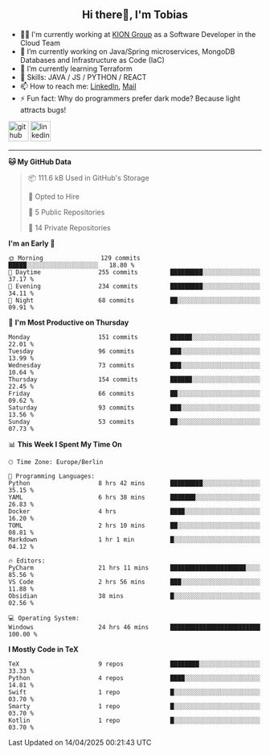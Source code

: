 <h2 align="center">Hi there👋, I'm Tobias</h2>

- 🧑‍💼 I'm currently working at [KION Group](https://www.kiongroup.com/) as a Software Developer in the Cloud Team
- 🔭 I’m currently working on Java/Spring microservices, MongoDB Databases and Infrastructure as Code (IaC)
- 🌱 I’m currently learning Terraform
- 💪 Skills: JAVA / JS / PYTHON / REACT
- 📫 How to reach me: [LinkedIn](https://www.linkedin.com/in/tgoetz), [Mail](mailto:mail@tobiasgoetz.com) 
- ⚡ Fun fact: Why do programmers prefer dark mode? Because light attracts bugs!

[<img src='https://cdn.jsdelivr.net/npm/simple-icons@3.0.1/icons/github.svg' alt='github' height='40'>](https://github.com/TobiasGoetz)  [<img src='https://cdn.jsdelivr.net/npm/simple-icons@3.0.1/icons/linkedin.svg' alt='linkedin' height='40'>](https://www.linkedin.com/in/tgoetz/)  

---

<!--START_SECTION:waka-->
**🐱 My GitHub Data** 

> 📦 111.6 kB Used in GitHub's Storage 
 > 
> 💼 Opted to Hire
 > 
> 📜 5 Public Repositories 
 > 
> 🔑 14 Private Repositories 
 > 
**I'm an Early 🐤** 

```text
🌞 Morning                129 commits         █████░░░░░░░░░░░░░░░░░░░░   18.80 % 
🌆 Daytime                255 commits         █████████░░░░░░░░░░░░░░░░   37.17 % 
🌃 Evening                234 commits         █████████░░░░░░░░░░░░░░░░   34.11 % 
🌙 Night                  68 commits          ██░░░░░░░░░░░░░░░░░░░░░░░   09.91 % 
```
📅 **I'm Most Productive on Thursday** 

```text
Monday                   151 commits         ██████░░░░░░░░░░░░░░░░░░░   22.01 % 
Tuesday                  96 commits          ███░░░░░░░░░░░░░░░░░░░░░░   13.99 % 
Wednesday                73 commits          ███░░░░░░░░░░░░░░░░░░░░░░   10.64 % 
Thursday                 154 commits         ██████░░░░░░░░░░░░░░░░░░░   22.45 % 
Friday                   66 commits          ██░░░░░░░░░░░░░░░░░░░░░░░   09.62 % 
Saturday                 93 commits          ███░░░░░░░░░░░░░░░░░░░░░░   13.56 % 
Sunday                   53 commits          ██░░░░░░░░░░░░░░░░░░░░░░░   07.73 % 
```


📊 **This Week I Spent My Time On** 

```text
🕑︎ Time Zone: Europe/Berlin

💬 Programming Languages: 
Python                   8 hrs 42 mins       █████████░░░░░░░░░░░░░░░░   35.15 % 
YAML                     6 hrs 38 mins       ███████░░░░░░░░░░░░░░░░░░   26.83 % 
Docker                   4 hrs               ████░░░░░░░░░░░░░░░░░░░░░   16.20 % 
TOML                     2 hrs 10 mins       ██░░░░░░░░░░░░░░░░░░░░░░░   08.81 % 
Markdown                 1 hr 1 min          █░░░░░░░░░░░░░░░░░░░░░░░░   04.12 % 

🔥 Editors: 
PyCharm                  21 hrs 11 mins      █████████████████████░░░░   85.56 % 
VS Code                  2 hrs 56 mins       ███░░░░░░░░░░░░░░░░░░░░░░   11.88 % 
Obsidian                 38 mins             █░░░░░░░░░░░░░░░░░░░░░░░░   02.56 % 

💻 Operating System: 
Windows                  24 hrs 46 mins      █████████████████████████   100.00 % 
```

**I Mostly Code in TeX** 

```text
TeX                      9 repos             ████████░░░░░░░░░░░░░░░░░   33.33 % 
Python                   4 repos             ████░░░░░░░░░░░░░░░░░░░░░   14.81 % 
Swift                    1 repo              █░░░░░░░░░░░░░░░░░░░░░░░░   03.70 % 
Smarty                   1 repo              █░░░░░░░░░░░░░░░░░░░░░░░░   03.70 % 
Kotlin                   1 repo              █░░░░░░░░░░░░░░░░░░░░░░░░   03.70 % 
```




 Last Updated on 14/04/2025 00:21:43 UTC
<!--END_SECTION:waka-->
